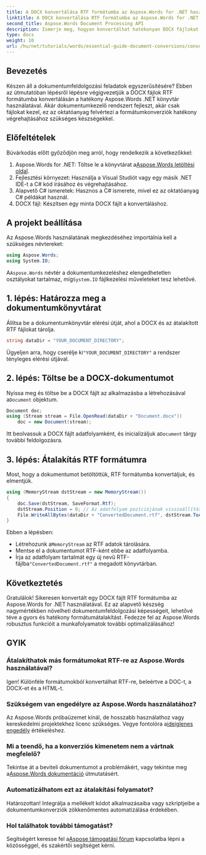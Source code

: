 ```yaml
---
title: A DOCX konvertálása RTF formátumba az Aspose.Words for .NET használatával
linktitle: A DOCX konvertálása RTF formátumba az Aspose.Words for .NET használatával
second_title: Aspose.Words Document Processing API
description: Ismerje meg, hogyan konvertálhat hatékonyan DOCX fájlokat RTF formátumba az Aspose.Words könyvtár segítségével a .NET-hez. Ez a lépésenkénti útmutató a dokumentumok betöltését és a konverziók mentését ismerteti.
type: docs
weight: 10
url: /hu/net/tutorials/words/essential-guide-document-conversions/convert-docx-to-rtf/
---
```

## Bevezetés

Készen áll a dokumentumfeldolgozási feladatok egyszerűsítésére? Ebben az útmutatóban lépésről lépésre végigvezetjük a DOCX fájlok RTF formátumba konvertálásán a hatékony Aspose.Words .NET könyvtár használatával. Akár dokumentumkezelő rendszert fejleszt, akár csak fájlokat kezel, ez az oktatóanyag felvértezi a formátumkonverziók hatékony végrehajtásához szükséges készségekkel.

## Előfeltételek

Búvárkodás előtt győződjön meg arról, hogy rendelkezik a következőkkel:

1.  Aspose.Words for .NET: Töltse le a könyvtárat a[Aspose.Words letöltési oldal](https://releases.aspose.com/words/net/).
2. Fejlesztési környezet: Használja a Visual Studiót vagy egy másik .NET IDE-t a C# kód írásához és végrehajtásához.
3. Alapvető C# ismeretek: Hasznos a C# ismerete, mivel ez az oktatóanyag C# példákat használ.
4. DOCX fájl: Készítsen egy minta DOCX fájlt a konvertáláshoz. 

## A projekt beállítása

Az Aspose.Words használatának megkezdéséhez importálnia kell a szükséges névtereket:

```csharp
using Aspose.Words;
using System.IO;
```

 A`Aspose.Words` névtér a dokumentumkezeléshez elengedhetetlen osztályokat tartalmaz, míg`System.IO` fájlkezelési műveleteket tesz lehetővé.

## 1. lépés: Határozza meg a dokumentumkönyvtárat

Állítsa be a dokumentumkönyvtár elérési útját, ahol a DOCX és az átalakított RTF fájlokat tárolja. 

```csharp
string dataDir = "YOUR_DOCUMENT_DIRECTORY";
```

 Ügyeljen arra, hogy cserélje ki`"YOUR_DOCUMENT_DIRECTORY"` a rendszer tényleges elérési útjával.

## 2. lépés: Töltse be a DOCX-dokumentumot

 Nyissa meg és töltse be a DOCX fájlt az alkalmazásba a létrehozásával a`Document` objektum.

```csharp
Document doc;
using (Stream stream = File.OpenRead(dataDir + "Document.docx"))
    doc = new Document(stream);
```

 Itt beolvassuk a DOCX fájlt adatfolyamként, és inicializáljuk a`Document` tárgy további feldolgozásra.

## 3. lépés: Átalakítás RTF formátumra

Most, hogy a dokumentumot betöltöttük, RTF formátumba konvertáljuk, és elmentjük.

```csharp
using (MemoryStream dstStream = new MemoryStream())
{
    doc.Save(dstStream, SaveFormat.Rtf);
    dstStream.Position = 0; // Az adatfolyam pozíciójának visszaállítása
    File.WriteAllBytes(dataDir + "ConvertedDocument.rtf", dstStream.ToArray());
}
```

Ebben a lépésben:
-  Létrehozunk a`MemoryStream` az RTF adatok tárolására.
- Mentse el a dokumentumot RTF-ként ebbe az adatfolyamba.
-  Írja az adatfolyam tartalmát egy új nevű RTF-fájlba`"ConvertedDocument.rtf"` a megadott könyvtárban.

## Következtetés

Gratulálok! Sikeresen konvertált egy DOCX fájlt RTF formátumba az Aspose.Words for .NET használatával. Ez az alapvető készség nagymértékben növelheti dokumentumfeldolgozási képességeit, lehetővé téve a gyors és hatékony formátumátalakítást. Fedezze fel az Aspose.Words robusztus funkcióit a munkafolyamatok további optimalizálásához!

## GYIK

### Átalakíthatok más formátumokat RTF-re az Aspose.Words használatával?
Igen! Különféle formátumokból konvertálhat RTF-re, beleértve a DOC-t, a DOCX-et és a HTML-t.

### Szükségem van engedélyre az Aspose.Words használatához?
 Az Aspose.Words próbaüzemet kínál, de hosszabb használathoz vagy kereskedelmi projektekhez licenc szükséges. Vegye fontolóra a[ideiglenes engedély](https://purchase.conholdate.com/temporary-license/) értékeléshez.

### Mi a teendő, ha a konverziós kimenetem nem a vártnak megfelelő?
 Tekintse át a beviteli dokumentumot a problémákért, vagy tekintse meg a[Aspose.Words dokumentáció](https://reference.aspose.com/words/net/) útmutatásért.

### Automatizálhatom ezt az átalakítási folyamatot?
Határozottan! Integrálja a mellékelt kódot alkalmazásaiba vagy szkriptjeibe a dokumentumkonverziók zökkenőmentes automatizálása érdekében.

### Hol találhatok további támogatást?
Segítségért keresse fel a[Aspose támogatási fórum](https://forum.aspose.com/c/words/8) kapcsolatba lépni a közösséggel, és szakértői segítséget kérni.